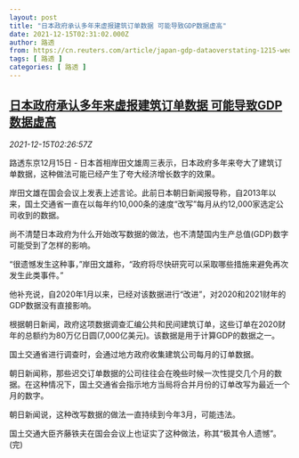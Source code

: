 ```yaml
---
layout: post
title: "日本政府承认多年来虚报建筑订单数据 可能导致GDP数据虚高"
date: 2021-12-15T02:31:02.000Z
author: 路透
from: https://cn.reuters.com/article/japan-gdp-dataoverstating-1215-wedn-idCNKBS2IU06B
tags: [ 路透 ]
categories: [ 路透 ]
---
```

<!--1639535462000-->
[日本政府承认多年来虚报建筑订单数据 可能导致GDP数据虚高](https://cn.reuters.com/article/japan-gdp-dataoverstating-1215-wedn-idCNKBS2IU06B)
------

<div>
<div><i>2021-12-15T02:26:57Z</i></div><p>路透东京12月15日 - 日本首相岸田文雄周三表示，日本政府多年来夸大了建筑订单数据，这种做法可能已经产生了夸大经济增长数字的效果。</p><p>岸田文雄在国会会议上发表上述言论。此前日本朝日新闻报导称，自2013年以来，国土交通省一直在以每年约10,000条的速度“改写”每月从约12,000家选定公司收到的数据。</p><p>尚不清楚日本政府为什么开始改写数据的做法，也不清楚国内生产总值(GDP)数字可能受到了怎样的影响。</p><p>“很遗憾发生这种事，”岸田文雄称，“政府将尽快研究可以采取哪些措施来避免再次发生此类事件。”</p><p>他补充说，自2020年1月以来，已经对该数据进行“改进”，对2020和2021财年的GDP数据没有直接影响。</p><p>根据朝日新闻，政府这项数据调查汇编公共和民间建筑订单，这些订单在2020财年的总额约为80万亿日圆(7,000亿美元)。该数据是用于计算GDP的数据之一。</p><p>国土交通省进行调查时，会通过地方政府收集建筑公司每月的订单数据。</p><p>朝日新闻称，那些迟交订单数据的公司往往会在晚些时候一次性提交几个月的数据。在这种情况下，国土交通省会指示地方当局将合并月份的订单改写为最近一个月的数字。</p><p>朝日新闻说，这种改写数据的做法一直持续到今年3月，可能违法。</p><p>国土交通大臣齐藤铁夫在国会会议上也证实了这种做法，称其“极其令人遗憾”。(完)</p>
</div>
